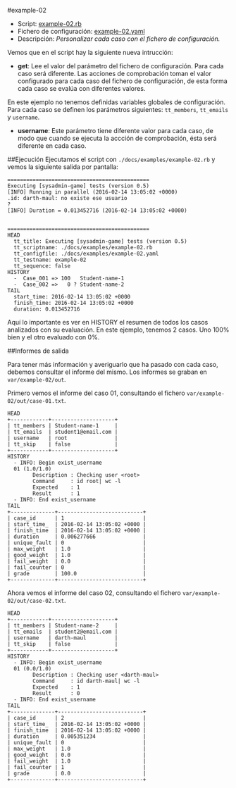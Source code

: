 
#example-02

* Script: [example-02.rb](../examples/example-02.rb) 
* Fichero de configuración: [example-02.yaml](../examples/example-02.yaml)
* Descripción: *Personalizar cada caso con el fichero de configuración.*

Vemos que en el script hay la siguiente nueva intrucción:
* **get**: Lee el valor del parámetro del fichero de configuración. Para cada caso 
será diferente. Las acciones de comprobación toman el valor configurado para
cada caso del fichero de configuración, de esta forma cada caso se evalúa
con diferentes valores.

En este ejemplo no tenemos definidas variables globales de configuración.
Para cada caso se definen los parámetros siguientes: `tt_members`, `tt_emails` 
y `username`.
* **username**: Este parámetro tiene diferente valor para cada caso, de modo
que cuando se ejecuta la accción de comprobación, ésta será diferente en cada
caso.

##Ejecución
Ejecutamos el script con `./docs/examples/example-02.rb` y vemos la siguiente salida por pantalla:

```
=============================================
Executing [sysadmin-game] tests (version 0.5)
[INFO] Running in parallel (2016-02-14 13:05:02 +0000)
.id: darth-maul: no existe ese usuario
?
[INFO] Duration = 0.013452716 (2016-02-14 13:05:02 +0000)


=============================================
HEAD
  tt_title: Executing [sysadmin-game] tests (version 0.5)
  tt_scriptname: ./docs/examples/example-02.rb
  tt_configfile: ./docs/examples/example-02.yaml
  tt_testname: example-02
  tt_sequence: false
HISTORY
  -  Case_001 => 100   Student-name-1
  -  Case_002 =>   0 ? Student-name-2
TAIL
  start_time: 2016-02-14 13:05:02 +0000
  finish_time: 2016-02-14 13:05:02 +0000
  duration: 0.013452716
```

Aquí lo importante es ver en HISTORY el resumen de todos los casos analizados
con su evaluación. En este ejemplo, tenemos 2 casos. Uno 100% bien y el 
otro evaluado con 0%.

##Informes de salida

Para tener más información y averiguarlo que ha pasado con cada caso, debemos
consultar el informe del mismo. Los informes se graban en `var/example-02/out`.

Primero vemos el informe del caso 01, consultando el fichero `var/example-02/out/case-01.txt`.
```
HEAD
+------------+--------------------+
| tt_members | Student-name-1     |
| tt_emails  | student1@email.com |
| username   | root               |
| tt_skip    | false              |
+------------+--------------------+
HISTORY
  - INFO: Begin exist_username
  01 (1.0/1.0)
  		Description : Checking user <root>
  		Command     : id root| wc -l
  		Expected    : 1
  		Result      : 1
  - INFO: End exist_username
TAIL
+--------------+---------------------------+
| case_id      | 1                         |
| start_time_  | 2016-02-14 13:05:02 +0000 |
| finish_time  | 2016-02-14 13:05:02 +0000 |
| duration     | 0.006277666               |
| unique_fault | 0                         |
| max_weight   | 1.0                       |
| good_weight  | 1.0                       |
| fail_weight  | 0.0                       |
| fail_counter | 0                         |
| grade        | 100.0                     |
+--------------+---------------------------+
```


Ahora vemos el informe del caso 02, consultando el fichero `var/example-02/out/case-02.txt`.
```
HEAD
+------------+--------------------+
| tt_members | Student-name-2     |
| tt_emails  | student2@email.com |
| username   | darth-maul         |
| tt_skip    | false              |
+------------+--------------------+
HISTORY
  - INFO: Begin exist_username
  01 (0.0/1.0)
  		Description : Checking user <darth-maul>
  		Command     : id darth-maul| wc -l
  		Expected    : 1
  		Result      : 0
  - INFO: End exist_username
TAIL
+--------------+---------------------------+
| case_id      | 2                         |
| start_time_  | 2016-02-14 13:05:02 +0000 |
| finish_time  | 2016-02-14 13:05:02 +0000 |
| duration     | 0.005351234               |
| unique_fault | 0                         |
| max_weight   | 1.0                       |
| good_weight  | 0.0                       |
| fail_weight  | 1.0                       |
| fail_counter | 1                         |
| grade        | 0.0                       |
+--------------+---------------------------+
```

